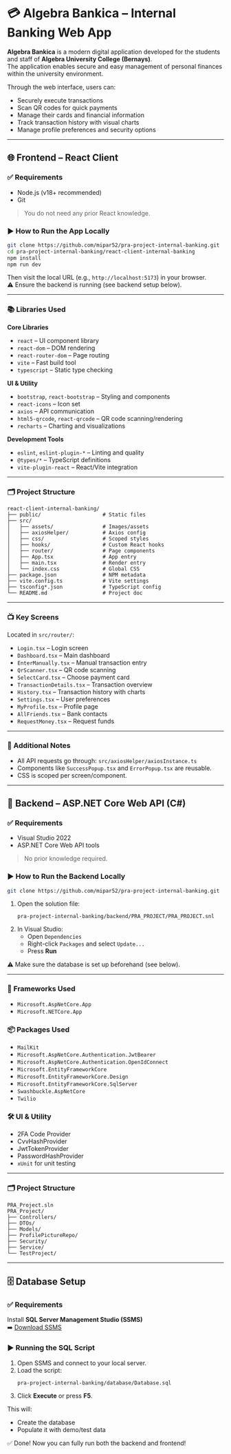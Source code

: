 
# 💳 Algebra Bankica – Internal Banking Web App

**Algebra Bankica** is a modern digital application developed for the students and staff of **Algebra University College (Bernays)**.  
The application enables secure and easy management of personal finances within the university environment.

Through the web interface, users can:
- Securely execute transactions
- Scan QR codes for quick payments
- Manage their cards and financial information
- Track transaction history with visual charts
- Manage profile preferences and security options

---

## 🌐 Frontend – React Client

### ✅ Requirements

- Node.js (v18+ recommended)
- Git

> You do not need any prior React knowledge.

### ▶️ How to Run the App Locally

```bash
git clone https://github.com/mipar52/pra-project-internal-banking.git
cd pra-project-internal-banking/react-client-internal-banking
npm install
npm run dev
```

Then visit the local URL (e.g., `http://localhost:5173`) in your browser.  
⚠️ Ensure the backend is running (see backend setup below).

---

### 📚 Libraries Used

**Core Libraries**
- `react` – UI component library
- `react-dom` – DOM rendering
- `react-router-dom` – Page routing
- `vite` – Fast build tool
- `typescript` – Static type checking

**UI & Utility**
- `bootstrap`, `react-bootstrap` – Styling and components
- `react-icons` – Icon set
- `axios` – API communication
- `html5-qrcode`, `react-qrcode` – QR code scanning/rendering
- `recharts` – Charting and visualizations

**Development Tools**
- `eslint`, `eslint-plugin-*` – Linting and quality
- `@types/*` – TypeScript definitions
- `vite-plugin-react` – React/Vite integration

---

### 🗂️ Project Structure

```plaintext
react-client-internal-banking/
├── public/                    # Static files
├── src/
│   ├── assets/                # Images/assets
│   ├── axiosHelper/           # Axios config
│   ├── css/                   # Scoped styles
│   ├── hooks/                 # Custom React hooks
│   ├── router/                # Page components
│   ├── App.tsx                # App entry
│   ├── main.tsx               # Render entry
│   └── index.css              # Global CSS
├── package.json               # NPM metadata
├── vite.config.ts             # Vite settings
├── tsconfig*.json             # TypeScript config
└── README.md                  # Project doc
```

---

### 📺 Key Screens

Located in `src/router/`:

- `Login.tsx` – Login screen  
- `Dashboard.tsx` – Main dashboard  
- `EnterManually.tsx` – Manual transaction entry  
- `QrScanner.tsx` – QR code scanning  
- `SelectCard.tsx` – Choose payment card  
- `TransactionDetails.tsx` – Transaction overview  
- `History.tsx` – Transaction history with charts  
- `Settings.tsx` – User preferences  
- `MyProfile.tsx` – Profile page  
- `AllFriends.tsx` – Bank contacts  
- `RequestMoney.tsx` – Request funds

---

### 📝 Additional Notes

- All API requests go through: `src/axiosHelper/axiosInstance.ts`
- Components like `SuccessPopup.tsx` and `ErrorPopup.tsx` are reusable.
- CSS is scoped per screen/component.

---

## 🧠 Backend – ASP.NET Core Web API (C#)

### ✅ Requirements

- Visual Studio 2022
- ASP.NET Core Web API tools

> No prior knowledge required.

### ▶️ How to Run the Backend Locally

```bash
git clone https://github.com/mipar52/pra-project-internal-banking.git
```

1. Open the solution file:
   ```
   pra-project-internal-banking/backend/PRA_PROJECT/PRA_PROJECT.snl
   ```
2. In Visual Studio:
   - Open `Dependencies`
   - Right-click `Packages` and select `Update...`
   - Press **Run**

⚠️ Make sure the database is set up beforehand (see below).

---

### 🧰 Frameworks Used

- `Microsoft.AspNetCore.App`
- `Microsoft.NETCore.App`

### 📦 Packages Used

- `MailKit`
- `Microsoft.AspNetCore.Authentication.JwtBearer`
- `Microsoft.AspNetCore.Authentication.OpenIdConnect`
- `Microsoft.EntityFrameworkCore`
- `Microsoft.EntityFrameworkCore.Design`
- `Microsoft.EntityFrameworkCore.SqlServer`
- `Swashbuckle.AspNetCore`
- `Twilio`

### 🛠️ UI & Utility

- 2FA Code Provider
- CvvHashProvider
- JwtTokenProvider
- PasswordHashProvider
- `xUnit` for unit testing

---

### 🗂️ Project Structure

```plaintext
PRA_Project.sln
PRA_Project/
├── Controllers/
├── DTOs/
├── Models/
├── ProfilePictureRepo/
├── Security/
├── Service/
└── TestProject/
```

---

## 🗄️ Database Setup

### ✅ Requirements

Install **SQL Server Management Studio (SSMS)**  
➡️ [Download SSMS](https://learn.microsoft.com/hr-hr/ssms/install/install)

### ▶️ Running the SQL Script

1. Open SSMS and connect to your local server.
2. Load the script:
   ```
   pra-project-internal-banking/database/Database.sql
   ```
3. Click **Execute** or press **F5**.

This will:
- Create the database
- Populate it with demo/test data

✅ Done! Now you can fully run both the backend and frontend!

